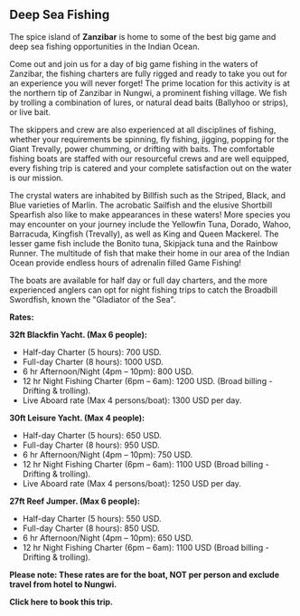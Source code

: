 ## Deep Sea Fishing

The spice island of __Zanzibar__ is home to some of the best big game and deep sea fishing opportunities in the Indian Ocean.

Come out and join us for a day of big game fishing in the waters of Zanzibar, the fishing charters are fully rigged and ready to take you out for an experience you will never forget! The prime location for this activity is at the northern tip of Zanzibar in Nungwi, a prominent fishing village. We fish by trolling a combination of lures, or natural dead baits (Ballyhoo or strips), or live bait.

The skippers and crew are also experienced at all disciplines of fishing, whether your requirements be spinning, fly fishing, jigging, popping for the Giant Trevally, power chumming, or drifting with baits. The comfortable fishing boats are staffed with our resourceful crews and are well equipped, every fishing trip is catered and your complete satisfaction out on the water is our mission.

The crystal waters are inhabited by Billfish such as the Striped, Black, and Blue varieties of Marlin. The acrobatic Sailfish and the elusive Shortbill Spearfish also like to make appearances in these waters! More species you may encounter on your journey include the Yellowfin Tuna, Dorado, Wahoo, Barracuda, Kingfish (Trevally), as well as King and Queen Mackerel. The lesser game fish include the Bonito tuna, Skipjack tuna and the Rainbow Runner. The multitude of fish that make their home in our area of the Indian Ocean provide endless hours of adrenalin filled Game Fishing!

The boats are available for half day or full day charters, and the more experienced anglers can opt for night fishing trips to catch the Broadbill Swordfish, known the "Gladiator of the Sea".



**Rates:**

**32ft Blackfin Yacht. (Max 6 people):**

*  Half-day Charter (5 hours): 700 USD.
*  Full-day Charter (8 hours): 1000 USD.
*  6 hr Afternoon/Night (4pm – 10pm): 800 USD.
*  12 hr Night Fishing Charter (6pm – 6am): 1200 USD. (Broad billing - Drifting & trolling).
*  Live Aboard rate (Max 4 persons/boat): 1300 USD per day.


**30ft Leisure Yacht. (Max 4 people):**

*  Half-day Charter (5 hours): 650 USD.
*  Full-day Charter (8 hours): 950 USD.
*  6 hr Afternoon/Night (4pm – 10pm): 750 USD.
*  12 hr Night Fishing Charter (6pm – 6am): 1100 USD (Broad billing - Drifting & trolling).
*  Live Aboard rate (Max 4 persons/boat): 1250 USD per day.


**27ft Reef Jumper. (Max 6 people):**

*  Half-day Charter (5 hours): 550 USD.
*  Full-day Charter (8 hours): 850 USD.
*  6 hr Afternoon/Night (4pm – 10pm): 650 USD.
*  12 hr Night Fishing Charter (6pm – 6am): 1100 USD (Broad billing - Drifting & trolling).

**Please note: These rates are for the boat, NOT per person and exclude travel from hotel to Nungwi.**

__Click here to book this trip.__
